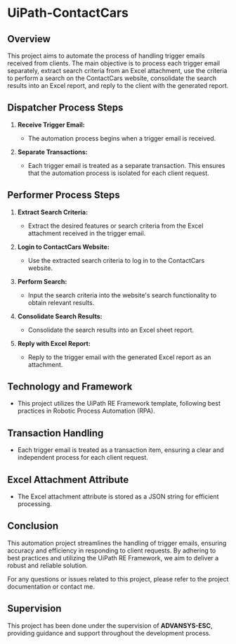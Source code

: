 # UiPath-ContactCars

## Overview
This project aims to automate the process of handling trigger emails received from clients. The main objective is to process each trigger email separately, extract search criteria from an Excel attachment, use the criteria to perform a search on the ContactCars website, consolidate the search results into an Excel report, and reply to the client with the generated report. 

## Dispatcher Process Steps

1. **Receive Trigger Email:**
    - The automation process begins when a trigger email is received.

2. **Separate Transactions:**
    - Each trigger email is treated as a separate transaction. This ensures that the automation process is isolated for each client request.

## Performer Process Steps

1. **Extract Search Criteria:**
    - Extract the desired features or search criteria from the Excel attachment received in the trigger email.

2. **Login to ContactCars Website:**
    - Use the extracted search criteria to log in to the ContactCars website.

3. **Perform Search:**
    - Input the search criteria into the website's search functionality to obtain relevant results.

4. **Consolidate Search Results:**
    - Consolidate the search results into an Excel sheet report.

5. **Reply with Excel Report:**
    - Reply to the trigger email with the generated Excel report as an attachment.

## Technology and Framework
- This project utilizes the UiPath RE Framework template, following best practices in Robotic Process Automation (RPA).

## Transaction Handling
- Each trigger email is treated as a transaction item, ensuring a clear and independent process for each client request.

## Excel Attachment Attribute
- The Excel attachment attribute is stored as a JSON string for efficient processing.

## Conclusion
This automation project streamlines the handling of trigger emails, ensuring accuracy and efficiency in responding to client requests. By adhering to best practices and utilizing the UiPath RE Framework, we aim to deliver a robust and reliable solution.

For any questions or issues related to this project, please refer to the project documentation or contact me.

## Supervision
This project has been done under the supervision of **ADVANSYS-ESC**, providing guidance and support throughout the development process.
